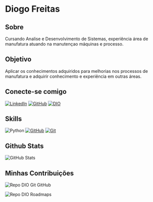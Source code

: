 # Diogo Freitas

## Sobre

Cursando Analise e Desenvolvimento de Sistemas, experiência área de manufatura atuando na manutençao máquinas e processo.


## Objetivo
Aplicar os conhecimentos adquiridos para melhorias nos processos  de manufatura e adquirir conhecimento e experiência em outras áreas.

## Conecte-se comigo
[![LinkedIn](https://img.shields.io/badge/LinkedIn-000?style=for-the-badge&logo=linkedin&logoColor=0E76A8)](www.linkedin.com/in/diogo-freitas-059b971b2)
[![GitHub](https://img.shields.io/badge/GitHub-000?style=for-the-badge&logo=github&logoColor=30A3DC)](https://github.com/Diogofs86)
[![DIO](https://img.shields.io/badge/DIO-000?style=for-the-badge&logo=DIO&logoColor=30A3DC)](https://web.dio.me/users/diogofreitasdfs)



## Skills
![Python](https://img.shields.io/badge/Python-000?style=for-the-badge&logo=python)
[![GitHub](https://img.shields.io/badge/GitHub-000?style=for-the-badge&logo=github&logoColor=30A3DC)](https://docs.github.com/)
[![Git](https://img.shields.io/badge/Git-000?style=for-the-badge&logo=git&logoColor=E94D5F)](https://git-scm.com/doc) 
## Github Stats
![GitHub Stats](https://github-readme-stats.vercel.app/api?username=Diogofs86&theme=transparent&bg_color=000&border_color=30A3DC&show_icons=true&icon_color=30A3DC&title_color=E94D5F&text_color=FFF)
## Minhas Contribuições
![Repo DIO Git GitHub](https://github-readme-stats.vercel.app/api/pin/?username=elidianaandrade&repo=dio-lab-open-source&theme=transparent&bg_color=000&border_color=30A3DC&show_icons=true&icon_color=30A3DC&title_color=E94D5F&text_color=FFF)

<img src="https://camo.githubusercontent.com/45926bfe7dd5e1e80baeea1af36aed65d32744788e413e9cd6454d97d292357b/68747470733a2f2f6769746875622d726561646d652d73746174732e76657263656c2e6170702f6170692f70696e2f3f757365726e616d653d6469676974616c696e6e6f766174696f6e6f6e65267265706f3d726f61646d6170732662675f636f6c6f723d30303026626f726465725f636f6c6f723d3330413344432673686f775f69636f6e733d747275652669636f6e5f636f6c6f723d333041334443267469746c655f636f6c6f723d45393444354626746578745f636f6c6f723d464646" alt="Repo DIO Roadmaps" data-canonical-src="https://github-readme-stats.vercel.app/api/pin/?username=digitalinnovationone&amp;repo=roadmaps&amp;bg_color=000&amp;border_color=30A3DC&amp;show_icons=true&amp;icon_color=30A3DC&amp;title_color=E94D5F&amp;text_color=FFF" style="max-width: 100%;">